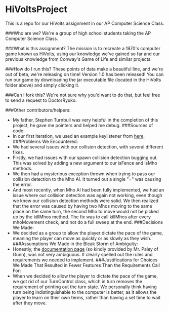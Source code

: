 HiVoltsProject
==============

This is a repo for our HiVolts assignment in our AP Computer Science Class.

###Who are we?
We're a group of high school students taking the AP Computer Science Class.

###What is this assignment?
The mission is to recreate a 1970's computer game known as HiVolts, using our knowledge we've gained so far
and our previous knowledge from Conway's Game of Life and similar projects.

###How do I run this?
These points of data make a beautiful line, and we're out of beta, we're releasing on time! Version 1.0 has been released! You can run our game by downloading the jar executable file (located in the HiVolts folder above) and simply clicking it. 

###Can I fork this?
We're not sure why you'd want to do that, but feel free to send a request to DoctorRyuko.

###Other contributors/helpers:
* My father, Stephen Turnbull was very helpful in the completion of this project, he gave me pointers and helped me debug.
###Sources of code:
* In our first iteration, we used an example keylistener from [here](http://examples.javacodegeeks.com/desktop-java/awt/event/a-complete-keylistener-example/).
###Problems We Encountered:
* We had several issues with our collision detection, with several different fixes.
* Firstly, we had issues with our spawn collision detection bugging out. This was solved by adding a new argument to our isFence and isMho methods.
* We then had a mysterious exception thrown when trying to pass our collision detection to the Mho AI. It turned out a single "=" was causing the error.
* And most recently, when Mho AI had been fully implemented, we had an issue where our collision detection was again not working, even though we knew our collision detection methods were solid. We then realized that the error was caused by having two Mhos moving to the same place on the same turn, the second Mho to move would not be picked up by the killMhos method. The fix was to call killMhos after every mhoMovement check, and not do a full sweep at the end.
###Decisions We Made:
* We decided as a group to allow the player dictate the pace of the game, meaning the player can move as quickly or as slowly as they wish.
###Assumptions We Made in the Bleak Storm of Ambiguity:
* Honestly, the [documentation page](http://paleyontology.com/AP_CS/hivolts) (so kindly provided by Mr. Paley of Gunn), was not very ambiguous. It clearly spelled out the rules and requirements we needed to implement.
###Justifications for Choices We Made That Resulted in Fewer Features Than the Requirements Call For:
* When we decided to allow the player to dictate the pace of the game, we got rid of our TurnControl class, which in turn removes the requirement of printing out the turn state. We personally think having turn being indistinguishable to the computer is better, as it allows the player to learn on their own terms, rather than having a set time to wait after they move.
